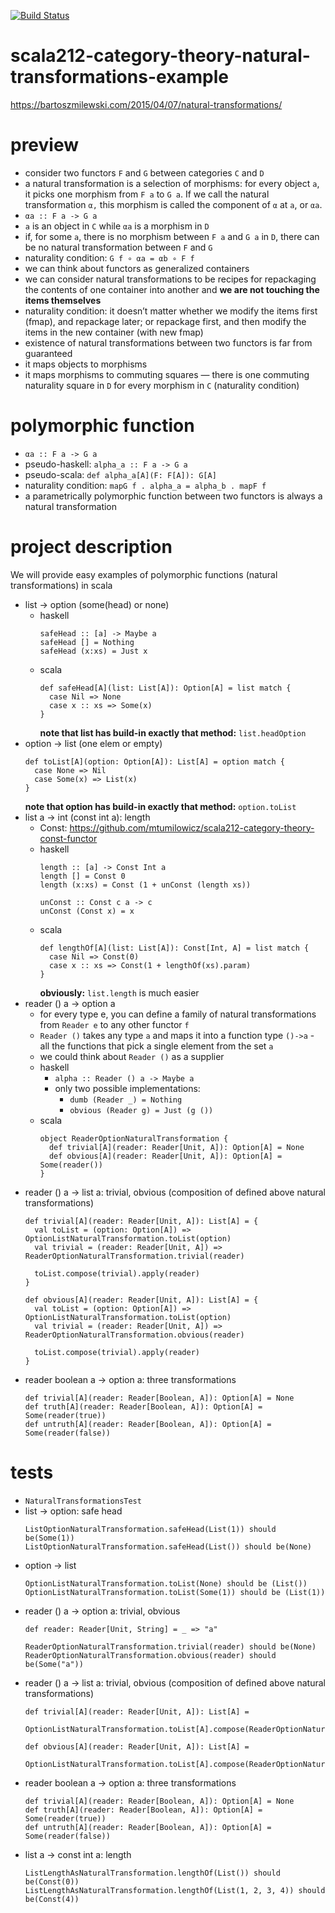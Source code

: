 [![Build Status](https://travis-ci.com/mtumilowicz/scala212-category-theory-natural-transformations-example.svg?token=PwyvjePQ7aiAX51hSYLE&branch=master)](https://travis-ci.com/mtumilowicz/scala212-category-theory-natural-transformations-example)

# scala212-category-theory-natural-transformations-example

https://bartoszmilewski.com/2015/04/07/natural-transformations/

# preview
* consider two functors `F` and `G` between categories `C` and `D`
* a natural transformation is a selection of morphisms: 
    for every object `a`, it picks one morphism from `F a` to `G a`. 
    If we call the natural transformation `α,` this morphism is 
    called the component of `α` at `a`, or `αa`.
* `αa :: F a -> G a`
* `a` is an object in `C` while `αa` is a morphism in `D`
* if, for some `a`, there is no morphism between `F a` and `G a` in `D`, 
    there can be no natural transformation between `F` and `G`
* naturality condition: `G f ∘ αa = αb ∘ F f`
* we can think about functors as generalized containers 
* we can consider natural transformations to be recipes for repackaging the contents of one container into 
    another and **we are not touching the items themselves**
* naturality condition: it doesn’t matter whether we modify the items first (fmap), 
and repackage later; or repackage first, and then modify the items in the new container (with new fmap)
* existence of natural transformations between two functors is far from guaranteed
* it maps objects to morphisms
* it maps morphisms to commuting squares — there is one commuting naturality square in `D` 
    for every morphism in `C` (naturality condition)


# polymorphic function
* `αa :: F a -> G a`
* pseudo-haskell: `alpha_a :: F a -> G a`
* pseudo-scala: `def alpha_a[A](F: F[A]): G[A]`
* naturality condition: `mapG f . alpha_a = alpha_b . mapF f`
* a parametrically polymorphic function between two functors 
    is always a natural transformation

# project description
We will provide easy examples of polymorphic functions (natural transformations) in scala
* list -> option (some(head) or none)
    * haskell
        ```
        safeHead :: [a] -> Maybe a
        safeHead [] = Nothing
        safeHead (x:xs) = Just x
        ```
    * scala
        ```
        def safeHead[A](list: List[A]): Option[A] = list match {
          case Nil => None
          case x :: xs => Some(x)
        }
        ```
        **note that list has build-in exactly that method:** `list.headOption`
* option -> list (one elem or empty)
    ```
    def toList[A](option: Option[A]): List[A] = option match {
      case None => Nil
      case Some(x) => List(x)
    }
    ```
    **note that option has build-in exactly that method:** `option.toList`
* list a -> int (const int a): length
    * Const: https://github.com/mtumilowicz/scala212-category-theory-const-functor
    * haskell
        ```
        length :: [a] -> Const Int a
        length [] = Const 0
        length (x:xs) = Const (1 + unConst (length xs))
        
        unConst :: Const c a -> c
        unConst (Const x) = x
        ```
    * scala
        ```
        def lengthOf[A](list: List[A]): Const[Int, A] = list match {
          case Nil => Const(0)
          case x :: xs => Const(1 + lengthOf(xs).param)
        }
        ```
        **obviously:** `list.length` is much easier
* reader () a -> option a
    * for every type e, you can define a family of natural transformations from `Reader e` to any other functor `f`
    * `Reader ()` takes any type `a` and maps it into a function type `()->a` - all the functions that 
        pick a single element from the set `a`
    * we could think about `Reader ()` as a supplier
    * haskell
        * `alpha :: Reader () a -> Maybe a`
        * only two possible implementations:
            * `dumb (Reader _) = Nothing`
            * `obvious (Reader g) = Just (g ())`
    * scala
        ```
        object ReaderOptionNaturalTransformation {
          def trivial[A](reader: Reader[Unit, A]): Option[A] = None
          def obvious[A](reader: Reader[Unit, A]): Option[A] = Some(reader())
        }
        ```
* reader () a -> list a: trivial, obvious (composition of defined above natural transformations)
    ```
    def trivial[A](reader: Reader[Unit, A]): List[A] = {
      val toList = (option: Option[A]) => OptionListNaturalTransformation.toList(option)
      val trivial = (reader: Reader[Unit, A]) => ReaderOptionNaturalTransformation.trivial(reader)
    
      toList.compose(trivial).apply(reader)
    }
    
    def obvious[A](reader: Reader[Unit, A]): List[A] = {
      val toList = (option: Option[A]) => OptionListNaturalTransformation.toList(option)
      val trivial = (reader: Reader[Unit, A]) => ReaderOptionNaturalTransformation.obvious(reader)
    
      toList.compose(trivial).apply(reader)
    }
    ```
* reader boolean a -> option a: three transformations
    ```
    def trivial[A](reader: Reader[Boolean, A]): Option[A] = None
    def truth[A](reader: Reader[Boolean, A]): Option[A] = Some(reader(true))
    def untruth[A](reader: Reader[Boolean, A]): Option[A] = Some(reader(false))
    ```
# tests
* `NaturalTransformationsTest`
* list -> option: safe head
    ```
    ListOptionNaturalTransformation.safeHead(List(1)) should be(Some(1))
    ListOptionNaturalTransformation.safeHead(List()) should be(None)
    ```
* option -> list
    ```
    OptionListNaturalTransformation.toList(None) should be (List())
    OptionListNaturalTransformation.toList(Some(1)) should be (List(1))
    ```
* reader () a -> option a: trivial, obvious
    ```
    def reader: Reader[Unit, String] = _ => "a"
    
    ReaderOptionNaturalTransformation.trivial(reader) should be(None)
    ReaderOptionNaturalTransformation.obvious(reader) should be(Some("a"))
    ```
* reader () a -> list a: trivial, obvious (composition of defined above natural transformations)
    ```
    def trivial[A](reader: Reader[Unit, A]): List[A] =
      OptionListNaturalTransformation.toList[A].compose(ReaderOptionNaturalTransformation.trivial[A]).apply(reader)
    
    def obvious[A](reader: Reader[Unit, A]): List[A] =
      OptionListNaturalTransformation.toList[A].compose(ReaderOptionNaturalTransformation.obvious[A]).apply(reader)
    ```
* reader boolean a -> option a: three transformations
    ```
    def trivial[A](reader: Reader[Boolean, A]): Option[A] = None
    def truth[A](reader: Reader[Boolean, A]): Option[A] = Some(reader(true))
    def untruth[A](reader: Reader[Boolean, A]): Option[A] = Some(reader(false))
    ```
* list a -> const int a: length
    ```
    ListLengthAsNaturalTransformation.lengthOf(List()) should be(Const(0))
    ListLengthAsNaturalTransformation.lengthOf(List(1, 2, 3, 4)) should be(Const(4))
    ```